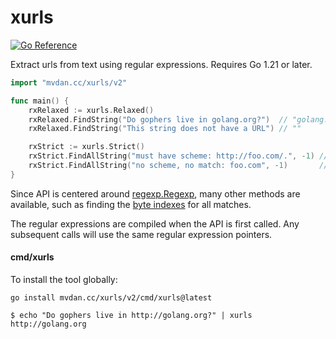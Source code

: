 # xurls

[![Go Reference](https://pkg.go.dev/badge/mvdan.cc/xurls/v2.svg)](https://pkg.go.dev/mvdan.cc/xurls/v2)

Extract urls from text using regular expressions. Requires Go 1.21 or later.

```go
import "mvdan.cc/xurls/v2"

func main() {
	rxRelaxed := xurls.Relaxed()
	rxRelaxed.FindString("Do gophers live in golang.org?")  // "golang.org"
	rxRelaxed.FindString("This string does not have a URL") // ""

	rxStrict := xurls.Strict()
	rxStrict.FindAllString("must have scheme: http://foo.com/.", -1) // []string{"http://foo.com/"}
	rxStrict.FindAllString("no scheme, no match: foo.com", -1)       // []string{}
}
```

Since API is centered around [regexp.Regexp](https://golang.org/pkg/regexp/#Regexp),
many other methods are available, such as finding the [byte indexes](https://golang.org/pkg/regexp/#Regexp.FindAllIndex)
for all matches.

The regular expressions are compiled when the API is first called.
Any subsequent calls will use the same regular expression pointers.

#### cmd/xurls

To install the tool globally:

	go install mvdan.cc/xurls/v2/cmd/xurls@latest

```shell
$ echo "Do gophers live in http://golang.org?" | xurls
http://golang.org
```
